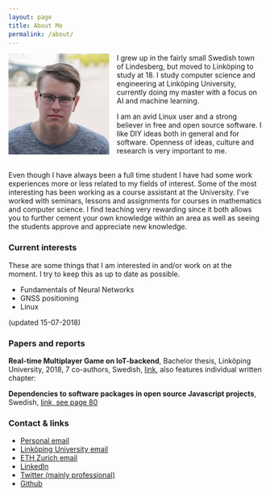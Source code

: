 ```yaml
---
layout: page
title: About Me
permalink: /about/
---
```


<img src="/assets/me.jpg" width="200" style="float: left; padding-right: 15px;">
I grew up in the fairly small Swedish town of Lindesberg, but moved to Linköping to study at 18. I study computer science and engineering at Linköping University, currently doing my master with a focus on AI and machine learning.

I am an avid Linux user and a strong believer in free and open source software. I like DIY ideas both in general and for software. Openness of ideas, culture and research is very important to me.

<br>
Even though I have always been a full time student I have had some work experiences more or less related to my fields of interest. Some of the most interesting has been working as a course assistant at the University. I've worked with seminars, lessons and assignments for courses in mathematics and computer science. I find teaching very rewarding since it both allows you to further cement your own knowledge within an area as well as seeing the students approve and appreciate new knowledge.

### Current interests
These are some things that I am interested in and/or work on at the moment. I try to keep this as up to date as possible.

* Fundamentals of Neural Networks
* GNSS positioning
* Linux

(updated 15-07-2018)

### Papers and reports
**Real-time Multiplayer Game on IoT-backend**, Bachelor thesis, Linköping University, 2018, 7 co-authors, Swedish, [link](http://urn.kb.se/resolve?urn=urn:nbn:se:liu:diva-149042), also features individual written chapter:

**Dependencies to software packages in open source Javascript projects**, Swedish, [link, see page 80](http://urn.kb.se/resolve?urn=urn:nbn:se:liu:diva-149042)

### Contact & links
* [Personal email](mailto:joel.oskarsson@outlook.com)
* [Linköping University email](mailto:joeos014@student.liu.se)
* [ETH Zurich email](mailto:ojoel@student.ethz.ch)
* [LinkedIn](https://linkedin.com/in/joel-oskarsson/)
* [Twitter (mainly professional)](https://twitter.com/joel_oskarsson)
* [Github](https://github.com/joelnir)
